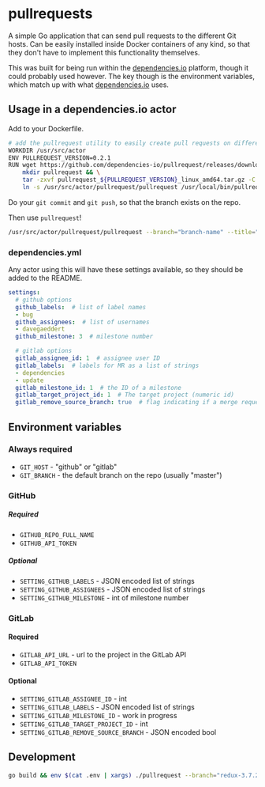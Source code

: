 # pullrequests

A simple Go application that can send pull requests to the different Git hosts.
Can be easily installed inside Docker containers of any kind, so that they don't
have to implement this functionality themselves.

This was built for being run within the [dependencies.io](https://www.dependencies.io) platform, though it could probably used however. The key though is the environment variables, which match up with what [dependencies.io](https://www.dependencies.io) uses.

## Usage in a dependencies.io actor

Add to your Dockerfile.

```sh
# add the pullrequest utility to easily create pull requests on different git hosts
WORKDIR /usr/src/actor
ENV PULLREQUEST_VERSION=0.2.1
RUN wget https://github.com/dependencies-io/pullrequest/releases/download/${PULLREQUEST_VERSION}/pullrequest_${PULLREQUEST_VERSION}_linux_amd64.tar.gz && \
    mkdir pullrequest && \
    tar -zxvf pullrequest_${PULLREQUEST_VERSION}_linux_amd64.tar.gz -C pullrequest && \
    ln -s /usr/src/actor/pullrequest/pullrequest /usr/local/bin/pullrequest
```

Do your `git commit` and `git push`, so that the branch exists on the repo.

Then use `pullrequest`!

```sh
/usr/src/actor/pullrequest/pullrequest --branch="branch-name" --title="PR title" --body="PR body"
```

### dependencies.yml

Any actor using this will have these settings available, so they should be added to the README.

```yaml
settings:
  # github options
  github_labels:  # list of label names
  - bug
  github_assignees:  # list of usernames
  - davegaeddert
  github_milestone: 3  # milestone number

  # gitlab options
  gitlab_assignee_id: 1  # assignee user ID
  gitlab_labels:  # labels for MR as a list of strings
  - dependencies
  - update
  gitlab_milestone_id: 1  # the ID of a milestone
  gitlab_target_project_id: 1  # The target project (numeric id)
  gitlab_remove_source_branch: true  # flag indicating if a merge request should remove the source branch when merging
```

## Environment variables

### Always required

- `GIT_HOST` - "github" or "gitlab"
- `GIT_BRANCH` - the default branch on the repo (usually "master")

### GitHub

##### Required

- `GITHUB_REPO_FULL_NAME`
- `GITHUB_API_TOKEN`

##### Optional

- `SETTING_GITHUB_LABELS` - JSON encoded list of strings
- `SETTING_GITHUB_ASSIGNEES` - JSON encoded list of strings
- `SETTING_GITHUB_MILESTONE` - int of milestone number

### GitLab

#### Required

- `GITLAB_API_URL` - url to the project in the GitLab API
- `GITLAB_API_TOKEN`

#### Optional

- `SETTING_GITLAB_ASSIGNEE_ID` - int
- `SETTING_GITLAB_LABELS` - JSON encoded list of strings
- `SETTING_GITLAB_MILESTONE_ID` - work in progress
- `SETTING_GITLAB_TARGET_PROJECT_ID` - int
- `SETTING_GITLAB_REMOVE_SOURCE_BRANCH` - JSON encoded bool

## Development

```sh
go build && env $(cat .env | xargs) ./pullrequest --branch="redux-3.7.2-11.1.0" --title=test --body="Testing it out"
```
